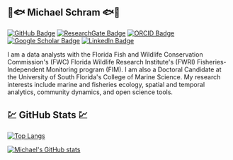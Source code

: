 ## 🌊🐟 Michael Schram 🐟🌊

[![GitHub Badge](https://img.shields.io/github/followers/MichaelJSchram?style=social)](https://github.com/MichaelJSchram?tab=followers)
[![ResearchGate Badge](https://img.shields.io/badge/Research-Gate-brightgreen)](https://www.researchgate.net/profile/Michael-Schram)
[![ORCID Badge](https://img.shields.io/badge/ORCID-iD-green)](https://orcid.org/0000-0003-0674-2112)
[![Google Scholar Badge](https://img.shields.io/badge/Google-Scholar-red)](https://scholar.google.com/citations?user=-DRxvj8AAAAJ&hl=en)
[![LinkedIn Badge](https://img.shields.io/badge/My-LinkedIn-blue)](https://www.linkedin.com/in/michael-schram-2128a361/)


I am a data analysts with the Florida Fish and Wildlife Conservation Commission's (FWC) Florida Wildlife Research Institute's (FWRI) Fisheries-Independent Monitoring program (FIM). I am also a Doctoral Candidate at the University of South Florida's College of Marine Science. My research interests include marine and fisheries ecology, spatial and temporal analytics, community dynamics, and open science tools. 

## 💹 GitHub Stats 💹
[![Top Langs](https://github-readme-stats.vercel.app/api/top-langs/?username=MichaelJSchram&show_icons=true&theme=github_dark&layout=compact)](https://github.com/MichaelJSchram/github-readme-stats)

[![Michael's GitHub stats](https://github-readme-stats.vercel.app/api?username=MichaelJSchram&show_icons=true&theme=github_dark)](https://github.com/MichaelJSchram/github-readme-stats)



